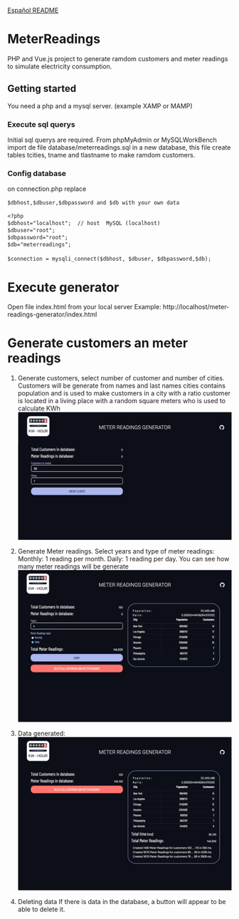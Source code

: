 
[Español README](README.es.md)

# MeterReadings
PHP and Vue.js project to generate ramdom customers and meter readings to simulate electricity consumption.

## Getting started
You need a php and a mysql server. (example XAMP or MAMP)

### Execute sql querys
Initial sql querys are required.
From phpMyAdmin or MySQLWorkBench import de file database/meterreadings.sql in a new database, this file create tables tcities, tname and tlastname to make ramdom customers.

### Config database

on connection.php replace 
```
$dbhost,$dbuser,$dbpassword and $db with your own data
```

```
<?php
$dbhost="localhost";  // host  MySQL (localhost)
$dbuser="root";
$dbpassword="root"; 
$db="meterreadings"; 
  
$connection = mysqli_connect($dbhost, $dbuser, $dbpassword,$db);
```
# Execute generator
Open file index.html from your local server
Example: http://localhost/meter-readings-generator/index.html

# Generate customers an meter readings
1. Generate customers, select number of customer and number of cities.
    Customers will be generate from names and last names 
    cities contains population and is used to make customers in a city with a ratio
    customer is located in a living place with a random square meters who is used to calculate KWh
    ![Customers Generator](docs/img/GenerateCustomers.png)
2. Generate Meter readings.
    Select years and type of meter readings: 
    Monthly: 1 reading per month.
    Daily: 1 reading per day.
    You can see how many meter readings will be generate
    ![Customers Generator](docs/img/GenerateMeterReadings.png)
3. Data generated:
    ![Customers Generator](docs/img/DataGenerated.png)

4. Deleting data
If there is data in the database, a button will appear to be able to delete it.

